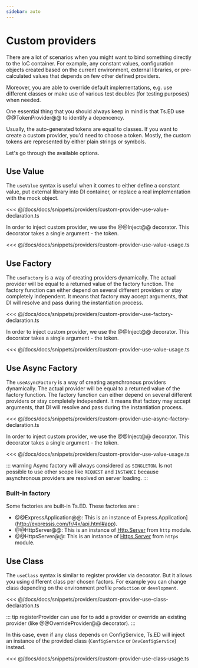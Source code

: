 ```yaml
---
sidebar: auto
---
```

# Custom providers

There are a lot of scenarios when you might want to bind something directly to the IoC container. 
For example, any constant values, configuration objects created based on the current environment,
 external libraries, or pre-calculated values that depends on few other defined providers. 
 
Moreover, you are able to override default implementations, e.g. use different classes or make use of various test doubles (for testing purposes) when needed.

One essential thing that you should always keep in mind is that Ts.ED use @@TokenProvider@@ to identify a depencency. 

Usually, the auto-generated tokens are equal to classes. If you want to create a custom provider, you'd need to choose a token.
Mostly, the custom tokens are represented by either plain strings or symbols. 

Let's go through the available options.

## Use Value

The `useValue` syntax is useful when it comes to either define a constant value, put external library into DI container, 
or replace a real implementation with the mock object.

<<< @/docs/docs/snippets/providers/custom-provider-use-value-declaration.ts

In order to inject custom provider, we use the @@Inject@@ decorator. This decorator takes a single argument - the token.

<<< @/docs/docs/snippets/providers/custom-provider-use-value-usage.ts

## Use Factory

The `useFactory` is a way of creating providers dynamically. 
The actual provider will be equal to a returned value of the factory function. 
The factory function can either depend on several different providers or stay completely independent. 
It means that factory may accept arguments, that DI will resolve and pass during the instantiation process.

<<< @/docs/docs/snippets/providers/custom-provider-use-factory-declaration.ts

In order to inject custom provider, we use the @@Inject@@ decorator. This decorator takes a single argument - the token.

<<< @/docs/docs/snippets/providers/custom-provider-use-value-usage.ts

## Use Async Factory

The `useAsyncFactory` is a way of creating asynchronous providers dynamically. 
The actual provider will be equal to a returned value of the factory function. 
The factory function can either depend on several different providers or stay completely independent. 
It means that factory may accept arguments, that DI will resolve and pass during the instantiation process.

<<< @/docs/docs/snippets/providers/custom-provider-use-async-factory-declaration.ts

In order to inject custom provider, we use the @@Inject@@ decorator. This decorator takes a single argument - the token.

<<< @/docs/docs/snippets/providers/custom-provider-use-value-usage.ts

::: warning
Async factory will always considered as `SINGLETON`. Is not possible to use other scope like `REQUEST` and `INSTANCE` because asynchronous providers are resolved on server loading. 
:::

###  Built-in factory

Some factories are built-in Ts.ED. These factories are :

- @@ExpressApplication@@: This is an instance of Express.Application](http://expressjs.com/fr/4x/api.html#app).
- @@HttpServer@@: This is an instance of [Http.Server](https://nodejs.org/dist/latest/docs/api/http.html#http_class_http_server) from `http` module.
- @@HttpsServer@@: This is an instance of [Https.Server](https://nodejs.org/dist/latest/docs/api/https.html#https_class_https_server) from `https` module.


## Use Class

The `useClass` syntax is similar to register provider via decorator. But it allows you using different class per chosen factors.
For example you can change class depending on the environment profile `production` or `development`.

<<< @/docs/docs/snippets/providers/custom-provider-use-class-declaration.ts

::: tip
registerProvider can use for to add a provider or override an existing provider (like @@OverrideProvider@@ decorator).
:::

In this case, even if any class depends on ConfigService, Ts.ED will inject an instance of the provided class (`ConfigService` or `DevConfigService`) instead.

<<< @/docs/docs/snippets/providers/custom-provider-use-class-usage.ts

